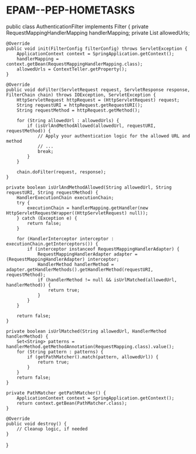# EPAM--PEP-HOMETASKS

public class AuthenticationFilter implements Filter {
    private RequestMappingHandlerMapping handlerMapping;
    private List<String> allowedUrls;

    @Override
    public void init(FilterConfig filterConfig) throws ServletException {
        ApplicationContext context = SpringApplication.getContext();
        handlerMapping = context.getBean(RequestMappingHandlerMapping.class);
        allowedUrls = ContextTeller.getProperty();
    }

    @Override
    public void doFilter(ServletRequest request, ServletResponse response, FilterChain chain) throws IOException, ServletException {
        HttpServletRequest httpRequest = (HttpServletRequest) request;
        String requestURI = httpRequest.getRequestURI();
        String requestMethod = httpRequest.getMethod();

        for (String allowedUrl : allowedUrls) {
            if (isUrlAndMethodAllowed(allowedUrl, requestURI, requestMethod)) {
                // Apply your authentication logic for the allowed URL and method
                // ...
                break;
            }
        }

        chain.doFilter(request, response);
    }

    private boolean isUrlAndMethodAllowed(String allowedUrl, String requestURI, String requestMethod) {
        HandlerExecutionChain executionChain;
        try {
            executionChain = handlerMapping.getHandler(new HttpServletRequestWrapper((HttpServletRequest) null));
        } catch (Exception e) {
            return false;
        }

        for (HandlerInterceptor interceptor : executionChain.getInterceptors()) {
            if (interceptor instanceof RequestMappingHandlerAdapter) {
                RequestMappingHandlerAdapter adapter = (RequestMappingHandlerAdapter) interceptor;
                HandlerMethod handlerMethod = adapter.getHandlerMethods().getHandlerMethod(requestURI, requestMethod);
                if (handlerMethod != null && isUrlMatched(allowedUrl, handlerMethod)) {
                    return true;
                }
            }
        }

        return false;
    }

    private boolean isUrlMatched(String allowedUrl, HandlerMethod handlerMethod) {
        Set<String> patterns = handlerMethod.getMethodAnnotation(RequestMapping.class).value();
        for (String pattern : patterns) {
            if (getPathMatcher().match(pattern, allowedUrl)) {
                return true;
            }
        }
        return false;
    }

    private PathMatcher getPathMatcher() {
        ApplicationContext context = SpringApplication.getContext();
        return context.getBean(PathMatcher.class);
    }

    @Override
    public void destroy() {
        // Cleanup logic, if needed
    }
}
